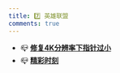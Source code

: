 ```yaml
---
title: 7️⃣ 英雄联盟
comments: true
---
```


<div class="grid cards" markdown>

- 📪 [__修复4K分辨率下指针过小__](./A.md)
- 📪 [__精彩时刻__](./B.md)

</div>
